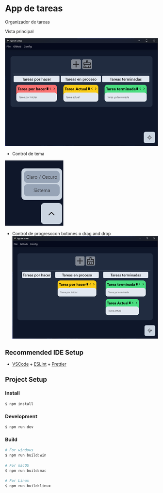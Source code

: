 # App de tareas

Organizador de tareas

Vista principal

![inicio](https://github.com/Diego-GV191/task-app/blob/main/images/inicio.png)

- Control de tema

![tema](https://github.com/Diego-GV191/task-app/blob/main/images/contorl%20de%20tema.png)

- Control de progresocon botones o drag and drop
  ![progreso](https://github.com/Diego-GV191/task-app/blob/main/images/control%20de%20progreso.png)

## Recommended IDE Setup

- [VSCode](https://code.visualstudio.com/) + [ESLint](https://marketplace.visualstudio.com/items?itemName=dbaeumer.vscode-eslint) + [Prettier](https://marketplace.visualstudio.com/items?itemName=esbenp.prettier-vscode)

## Project Setup

### Install

```bash
$ npm install
```

### Development

```bash
$ npm run dev
```

### Build

```bash
# For windows
$ npm run build:win

# For macOS
$ npm run build:mac

# For Linux
$ npm run build:linux
```
